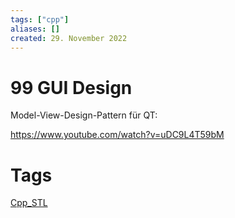 ```yaml
---
tags: ["cpp"]
aliases: []
created: 29. November 2022
---
```


# 99 GUI Design

Model-View-Design-Pattern für QT:

<https://www.youtube.com/watch?v=uDC9L4T59bM>

# Tags

[Cpp_STL](Cpp_STL.md)

